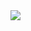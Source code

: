 <a href="https://www.telerik.com/kendo-react-ui?utm_medium=referral&utm_source=npm&utm_campaign=kendo-ui-react-trial-npm-scheduler&utm_content=banner" target="_blank">
<img src="https://www.telerik.com/kendo-react-ui/components/npm-banner.svg">
</a>
